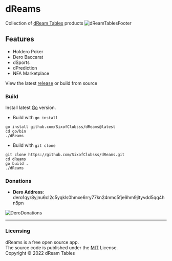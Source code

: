 # dReams
Collection of [dReam Tables](https://dreamtables.net) products
![dReamTablesFooter](https://user-images.githubusercontent.com/84689659/170848755-d2cb4933-df2b-46f9-80e6-4349621871a3.png)

## Features
- Holdero Poker
- Dero Baccarat
- dSports
- dPrediction
- NFA Marketplace

View the latest [release](https://github.com/SixofClubsss/dReams/releases) or build from source

### Build
Install latest [Go](https://go.dev/doc/install) version.

- Build with `go install`
```
go install github.com/SixofClubsss/dReams@latest
cd go/bin
./dReams
```

- Build with `git clone`
```
git clone https://github.com/SixofClubsss/dReams.git
cd dReams
go build .
./dReams
```

### Donations
- **Dero Address**: dero1qyr8yjnu6cl2c5yqkls0hmxe6rry77kn24nmc5fje6hm9jltyvdd5qq4hn5pn

![DeroDonations](https://user-images.githubusercontent.com/84689659/165414903-44164e7e-4277-44f8-b1fe-8d139f559db1.jpg)

---

### Licensing

dReams is a free open source app.     
The source code is published under the [MIT](https://github.com/SixofClubsss/dReams/blob/main/LICENSE) License.     
Copyright © 2022 dReam Tables     